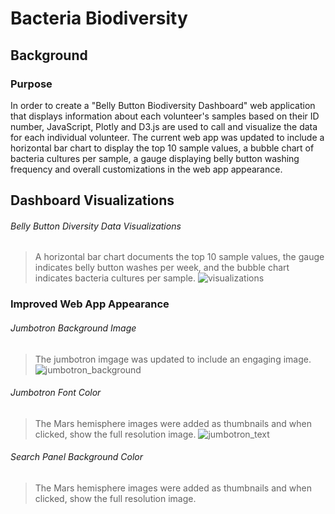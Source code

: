 # Bacteria Biodiversity

## Background

### Purpose

In order to create a "Belly Button Biodiversity Dashboard" web application that displays information about each volunteer's samples based on their ID number, JavaScript, Plotly and D3.js are used to call and visualize the data for each individual volunteer. The current web app was updated to include a horizontal bar chart to display the top 10 sample values, a bubble chart of bacteria cultures per sample, a gauge displaying belly button washing frequency and overall customizations in the web app appearance. 

## Dashboard Visualizations

###### Belly Button Diversity Data Visualizations
> A horizontal bar chart documents the top 10 sample values, the gauge indicates belly button washes per week, and the bubble chart indicates bacteria cultures per sample.
> ![visualizations](https://user-images.githubusercontent.com/77405273/116039362-7f9b1900-a61f-11eb-9ffb-150f6db6be04.png)


### Improved Web App Appearance

###### Jumbotron Background Image
> The jumbotron imgage was updated to include an engaging image.
> ![jumbotron_background](https://user-images.githubusercontent.com/77405273/116039369-81fd7300-a61f-11eb-9625-aaed991cea75.png)

###### Jumbotron Font Color
> The Mars hemisphere images were added as thumbnails and when clicked, show the full resolution image.
> ![jumbotron_text](https://user-images.githubusercontent.com/77405273/116039366-80cc4600-a61f-11eb-8799-f7c42bf60960.png)

###### Search Panel Background Color
> The Mars hemisphere images were added as thumbnails and when clicked, show the full resolution image.
> 
